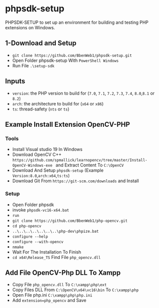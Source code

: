 # phpsdk-setup
 PHPSDK-SETUP to set up an environment for building and testing PHP extensions on Windows.

 ## 1-Download and Setup
 - `git clone https://github.com/BbenWeb1/phpsdk-setup.git`
 - Open Folder phpsdk-setup With `PowerShell Windows`
 - Run File `.\setup-sdk` 

## Inputs
- `version`: the PHP version to build for
  (`7.0`, `7.1`, `7.2`, `7.3`, `7.4`, `8.0`,`8.1` or `8.2`)
- `arch`: the architecture to build for (`x64` or `x86`)
- `ts`: thread-safety (`nts` or `ts`)

## Example Install Extension OpenCV-PHP
### Tools
- Install Visual studio 19 In Windows 
- Download OpenCV C++ `https://github.com/spmallick/learnopencv/tree/master/Install-OpenCV-Windows-exe ` and Extract Content To `C:\OpenCV`
- Download And Setup `phpsdk-setup`
(Example `Version:8.0`,`arch:x64`,`ts:ts`)
- Download Git From `https://git-scm.com/downloads` and Install
### Setup
- Open Folder phpsdk
- invoke  `phpsdk-vc16-x64.bat`
- `run` 
- `git clone https://github.com/BbenWeb1/php-opencv.git`
- `cd php-opencv`
-  `..\..\..\..\..\..\..\php-dev\phpize.bat`
- `configure --help`
- `configure --with-opencv`
- `nmake`
- Wait For The Installation To Finish
- `cd x64\Release_TS` Find File `php_opencv.dll`

## Add File OpenCV-Php DLL To Xampp
- Copy File `php_opencv.dll` To `C:\xampp\php\ext`
- Copy Files DLL From `C:\OpenCV\x64\vc16\bin` To `C:\xampp\php`
- Open File php.ini `C:\xampp\php\php.ini`
- Add  `extension=php_opencv` and Save 
